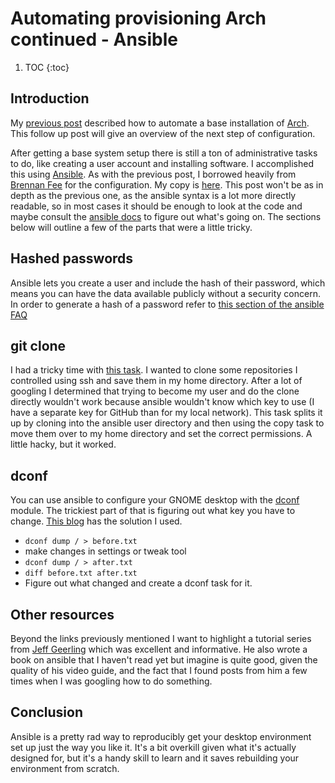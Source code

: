 # Automating provisioning Arch continued - Ansible

1. TOC
{:toc}

## Introduction

My [previous post](http://blog.ianpreston.ca/2020/10/14/arch-bootstrap.html) described how to automate a base installation of [Arch](https://www.archlinux.org/). This follow up post will give an overview of the next step of configuration.

After getting a base system setup there is still a ton of administrative tasks to do, like creating a user account and installing software. I accomplished this using [Ansible](https://www.ansible.com/). As with the previous post, I borrowed heavily from [Brennan Fee](https://github.com/brennanfee/provision-arch) for the configuration. My copy is [here](https://github.com/ianepreston/recipes/tree/master/ansible). This post won't be as in depth as the previous one, as the ansible syntax is a lot more directly readable, so in most cases it should be enough to look at the code and maybe consult the [ansible docs](https://docs.ansible.com/) to figure out what's going on. The sections below will outline a few of the parts that were a little tricky.

## Hashed passwords

Ansible lets you create a user and include the hash of their password, which means you can have the data available publicly without a security concern. In order to generate a hash of a password refer to [this section of the ansible FAQ](https://docs.ansible.com/ansible/latest/reference_appendices/faq.html#how-do-i-generate-encrypted-passwords-for-the-user-module)

## git clone

I had a tricky time with [this task](https://github.com/ianepreston/recipes/blob/master/ansible/roles/dotfiles/tasks/main.yml). I wanted to clone some repositories I controlled using ssh and save them in my home directory. After a lot of googling I determined that trying to become my user and do the clone directly wouldn't work because ansible wouldn't know which key to use (I have a separate key for GitHub than for my local network). This task splits it up by cloning into the ansible user directory and then using the copy task to move them over to my home directory and set the correct permissions. A little hacky, but it worked.

## dconf

You can use ansible to configure your GNOME desktop with the [dconf](https://docs.ansible.com/ansible/latest/collections/community/general/dconf_module.html) module. The trickiest part of that is figuring out what key you have to change. [This blog](https://opensource.com/article/18/5/manage-your-workstation-ansible-part-3) has the solution I used.

* ```dconf dump / > before.txt```
* make changes in settings or tweak tool
* ```dconf dump / > after.txt```
* ```diff before.txt after.txt```
* Figure out what changed and create a dconf task for it.

## Other resources

Beyond the links previously mentioned I want to highlight a tutorial series from [Jeff Geerling](https://www.youtube.com/watch?v=goclfp6a2IQ) which was excellent and informative. He also wrote a book on ansible that I haven't read yet but imagine is quite good, given the quality of his video guide, and the fact that I found posts from him a few times when I was googling how to do something.

## Conclusion

Ansible is a pretty rad way to reproducibly get your desktop environment set up just the way you like it. It's a bit overkill given what it's actually designed for, but it's a handy skill to learn and it saves rebuilding your environment from scratch.
